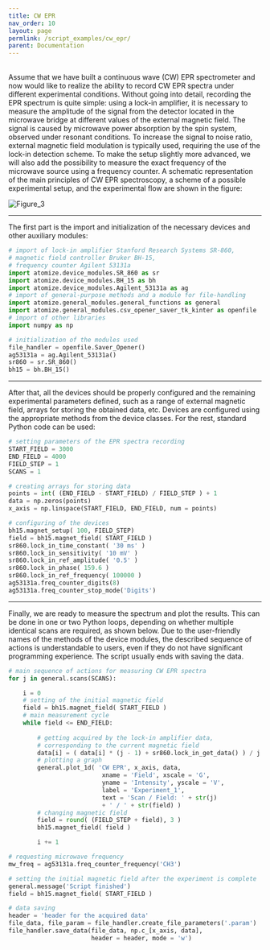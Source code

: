 ```yaml
---
title: CW EPR
nav_order: 10
layout: page
permlink: /script_examples/cw_epr/
parent: Documentation
---
```

<br/>
Assume that we have built a continuous wave (CW) EPR spectrometer and now would like to realize the ability to record CW EPR spectra under different experimental conditions. Without going into detail, recording the EPR spectrum is quite simple: using a lock-in amplifier, it is necessary to measure the amplitude of the signal from the detector located in the microwave bridge at different values of the external magnetic field. The signal is caused by microwave power absorption by the spin system, observed under resonant conditions. To increase the signal to noise ratio, external magnetic field modulation is typically used, requiring the use of the lock-in detection scheme. To make the setup slightly more advanced, we will also add the possibility to measure the exact frequency of the microwave source using a frequency counter. A schematic representation of the main principles of CW EPR spectroscopy, a scheme of a possible experimental setup, and the experimental flow are shown in the figure:

![Figure_3](/atomize_docs/images/figure_3.png)

---

The first part is the import and initialization of the necessary devices and other auxiliary modules:
```python
# import of lock-in amplifier Stanford Research Systems SR-860,
# magnetic field controller Bruker BH-15,
# frequency counter Agilent 53131a
import atomize.device_modules.SR_860 as sr
import atomize.device_modules.BH_15 as bh
import atomize.device_modules.Agilent_53131a as ag
# import of general-purpose methods and a module for file-handling
import atomize.general_modules.general_functions as general
import atomize.general_modules.csv_opener_saver_tk_kinter as openfile
# import of other libraries
import numpy as np

# initialization of the modules used
file_handler = openfile.Saver_Opener()
ag53131a = ag.Agilent_53131a()
sr860 = sr.SR_860()
bh15 = bh.BH_15()
```

---

After that, all the devices should be properly configured and the remaining experimental parameters defined, such as a range of external magnetic field, arrays for storing the obtained data, etc. Devices are configured using the appropriate methods from the device classes. For the rest, standard Python code can be used:
```python
# setting parameters of the EPR spectra recording
START_FIELD = 3000
END_FIELD = 4000
FIELD_STEP = 1
SCANS = 1

# creating arrays for storing data
points = int( (END_FIELD - START_FIELD) / FIELD_STEP ) + 1
data = np.zeros(points)
x_axis = np.linspace(START_FIELD, END_FIELD, num = points)

# configuring of the devices
bh15.magnet_setup( 100, FIELD_STEP)
field = bh15.magnet_field( START_FIELD )
sr860.lock_in_time_constant( '30 ms' )
sr860.lock_in_sensitivity( '10 mV' )
sr860.lock_in_ref_amplitude( '0.5' )
sr860.lock_in_phase( 159.6 ) 
sr860.lock_in_ref_frequency( 100000 )
ag53131a.freq_counter_digits(8)
ag53131a.freq_counter_stop_mode('Digits')
```

---

Finally, we are ready to measure the spectrum and plot the results. This can be done in one or two Python loops, depending on whether multiple identical scans are required, as shown below. Due to the user-friendly names of the methods of the device modules, the described sequence of actions is understandable to users, even if they do not have significant programming experience. The script usually ends with saving the data.
```python
# main sequence of actions for measuring CW EPR spectra
for j in general.scans(SCANS):

    i = 0
    # setting of the initial magnetic field
    field = bh15.magnet_field( START_FIELD )
    # main measurement cycle
    while field <= END_FIELD:
        
        # getting acquired by the lock-in amplifier data, 
        # corresponding to the current magnetic field
        data[i] = ( data[i] * (j - 1) + sr860.lock_in_get_data() ) / j
        # plotting a graph
        general.plot_1d( 'CW EPR', x_axis, data,
                          xname = 'Field', xscale = 'G',
                          yname = 'Intensity', yscale = 'V', 
                          label = 'Experiment_1', 
                          text = 'Scan / Field: ' + str(j)
                          + ' / ' + str(field) )
        # changing magnetic field
        field = round( (FIELD_STEP + field), 3 )
        bh15.magnet_field( field )

        i += 1

# requesting microwave frequency
mw_freq = ag53131a.freq_counter_frequency('CH3')

# setting the initial magnetic field after the experiment is complete
general.message('Script finished')
field = bh15.magnet_field( START_FIELD )

# data saving
header = 'header for the acquired data'
file_data, file_param = file_handler.create_file_parameters('.param')
file_handler.save_data(file_data, np.c_[x_axis, data],
                       header = header, mode = 'w')
```